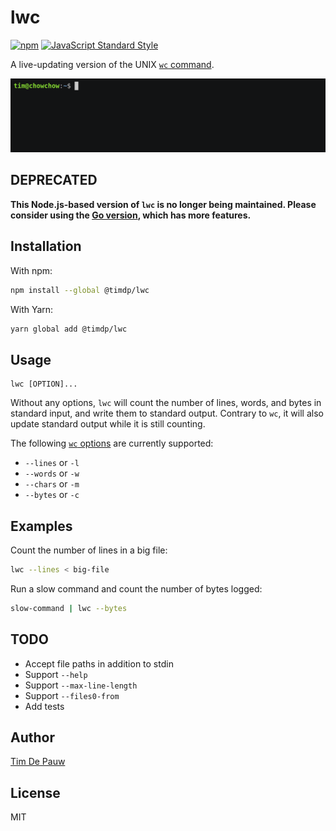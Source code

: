 # lwc

[![npm](https://img.shields.io/npm/v/@timdp/lwc.svg)](https://www.npmjs.com/package/@timdp/lwc) [![JavaScript Standard Style](https://img.shields.io/badge/code%20style-standard-brightgreen.svg)](https://standardjs.com/)

A live-updating version of the UNIX [`wc` command](https://en.wikipedia.org/wiki/Wc_(Unix)).

![](demo.gif)

## DEPRECATED

**This Node.js-based version of `lwc` is no longer being maintained. Please
consider using the [Go version](https://github.com/timdp/lwc), which has more
features.**

## Installation

With npm:

```bash
npm install --global @timdp/lwc
```

With Yarn:

```bash
yarn global add @timdp/lwc
```

## Usage

```
lwc [OPTION]...
```

Without any options, `lwc` will count the number of lines, words, and bytes
in standard input, and write them to standard output. Contrary to `wc`, it will
also update standard output while it is still counting.

The following [`wc` options](https://en.wikipedia.org/wiki/Wc_(Unix)) are
currently supported:

- `--lines` or `-l`
- `--words` or `-w`
- `--chars` or `-m`
- `--bytes` or `-c`

## Examples

Count the number of lines in a big file:

```bash
lwc --lines < big-file
```

Run a slow command and count the number of bytes logged:

```bash
slow-command | lwc --bytes
```

## TODO

- Accept file paths in addition to stdin
- Support `--help`
- Support `--max-line-length`
- Support `--files0-from`
- Add tests

## Author

[Tim De Pauw](https://tmdpw.eu/)

## License

MIT
